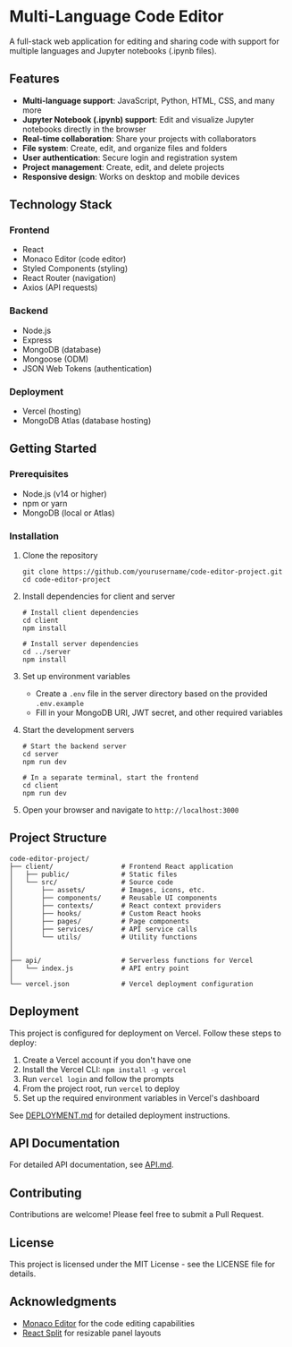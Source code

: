 # Multi-Language Code Editor

A full-stack web application for editing and sharing code with support for multiple languages and Jupyter notebooks (.ipynb files).

## Features

- **Multi-language support**: JavaScript, Python, HTML, CSS, and many more
- **Jupyter Notebook (.ipynb) support**: Edit and visualize Jupyter notebooks directly in the browser
- **Real-time collaboration**: Share your projects with collaborators
- **File system**: Create, edit, and organize files and folders
- **User authentication**: Secure login and registration system
- **Project management**: Create, edit, and delete projects
- **Responsive design**: Works on desktop and mobile devices

## Technology Stack

### Frontend

- React
- Monaco Editor (code editor)
- Styled Components (styling)
- React Router (navigation)
- Axios (API requests)

### Backend

- Node.js
- Express
- MongoDB (database)
- Mongoose (ODM)
- JSON Web Tokens (authentication)

### Deployment

- Vercel (hosting)
- MongoDB Atlas (database hosting)

## Getting Started

### Prerequisites

- Node.js (v14 or higher)
- npm or yarn
- MongoDB (local or Atlas)

### Installation

1. Clone the repository

   ```
   git clone https://github.com/yourusername/code-editor-project.git
   cd code-editor-project
   ```
2. Install dependencies for client and server

   ```
   # Install client dependencies
   cd client
   npm install

   # Install server dependencies
   cd ../server
   npm install
   ```
3. Set up environment variables

   - Create a `.env` file in the server directory based on the provided `.env.example`
   - Fill in your MongoDB URI, JWT secret, and other required variables
4. Start the development servers

   ```
   # Start the backend server
   cd server
   npm run dev

   # In a separate terminal, start the frontend
   cd client
   npm run dev
   ```
5. Open your browser and navigate to `http://localhost:3000`

## Project Structure

```
code-editor-project/
├── client/                 # Frontend React application
│   ├── public/             # Static files
│   └── src/                # Source code
│       ├── assets/         # Images, icons, etc.
│       ├── components/     # Reusable UI components
│       ├── contexts/       # React context providers
│       ├── hooks/          # Custom React hooks
│       ├── pages/          # Page components
│       ├── services/       # API service calls
│       └── utils/          # Utility functions
│
│
├── api/                    # Serverless functions for Vercel
│   └── index.js            # API entry point
│
└── vercel.json             # Vercel deployment configuration
```

## Deployment

This project is configured for deployment on Vercel. Follow these steps to deploy:

1. Create a Vercel account if you don't have one
2. Install the Vercel CLI: `npm install -g vercel`
3. Run `vercel login` and follow the prompts
4. From the project root, run `vercel` to deploy
5. Set up the required environment variables in Vercel's dashboard

See [DEPLOYMENT.md](DEPLOYMENT.md) for detailed deployment instructions.

## API Documentation

For detailed API documentation, see [API.md](API.md).

## Contributing

Contributions are welcome! Please feel free to submit a Pull Request.

## License

This project is licensed under the MIT License - see the LICENSE file for details.

## Acknowledgments

- [Monaco Editor](https://microsoft.github.io/monaco-editor/) for the code editing capabilities
- [React Split](https://github.com/nathancahill/split) for resizable panel layouts

